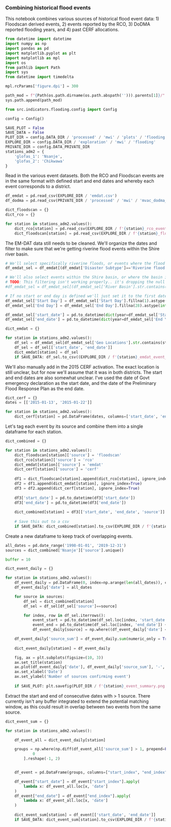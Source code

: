### Combining historical flood events

This notebook combines various sources of historical flood event data: 1) Floodscan derived events, 2) events reported by the RCO, 3) DoDMA reported flooding years, and 4) past CERF allocations.

```python
from datetime import datetime
import numpy as np
import pandas as pd
import matplotlib.pyplot as plt
import matplotlib as mpl
import os
from pathlib import Path
import sys
from datetime import timedelta

mpl.rcParams['figure.dpi'] = 300

path_mod = f"{Path(os.path.dirname(os.path.abspath(''))).parents[1]}/"
sys.path.append(path_mod)

from src.indicators.flooding.config import Config

config = Config()

SAVE_PLOT = False
SAVE_DATA = False
PLOT_DIR = config.DATA_DIR / 'processed' / 'mwi' / 'plots' / 'flooding'
EXPLORE_DIR = config.DATA_DIR / 'exploration' / 'mwi' / 'flooding'
PRIVATE_DIR = config.DATA_PRIVATE_DIR
stations_adm2 = {
    'glofas_1': 'Nsanje',
    'glofas_2': 'Chikwawa'
}
```

Read in the various event datasets. Both the RCO and Floodscan events are in the same format with defined start and end dates and whereby each event corresponds to a district.

```python
df_emdat = pd.read_csv(EXPLORE_DIR / 'emdat.csv')
df_dodma = pd.read_csv(PRIVATE_DIR / 'processed' / 'mwi' / 'mvac_dodma_flood_district.csv')

dict_floodscan = {}
dict_rco = {}

for station in stations_adm2.values():
    dict_rco[station] = pd.read_csv(EXPLORE_DIR / f'{station}_rco_event_summary.csv')
    dict_floodscan[station] = pd.read_csv(EXPLORE_DIR / f'{station}_floodscan_event_summary.csv')
```

The EM-DAT data still needs to be cleaned. We'll organize the dates and filter to make sure that we're getting riverine flood events within the Shire river basin.

```python
# We'll select specifically riverine floods, or events where the flood subtype isn't defined
df_emdat_sel = df_emdat[(df_emdat['Disaster Subtype']=='Riverine flood') | (df_emdat['Disaster Subtype'].isnull())]

# We'll also select events within the Shire basin, or where the basin isn't defined
# TODO: This filtering isn't working properly.. it's dropping the null ones too which we don't want...
#df_emdat_sel = df_emdat_sel[(df_emdat_sel['River Basin'].str.contains('Shire')) | (df_emdat_sel['River Basin'].isnull())]

# If no start or end day is defined we'll just set it to the first date of the month
df_emdat_sel['Start Day'] = df_emdat_sel['Start Day'].fillna(1).astype(int)
df_emdat_sel['End Day'] = df_emdat_sel['End Day'].fillna(28).astype(int)

df_emdat_sel['start_date'] = pd.to_datetime(dict(year=df_emdat_sel['Start Year'], month=df_emdat_sel['Start Month'], day=df_emdat_sel['Start Day']))
df_emdat_sel['end_date'] = pd.to_datetime(dict(year=df_emdat_sel['End Year'], month=df_emdat_sel['End Month'], day=df_emdat_sel['End Day']))

dict_emdat = {}

for station in stations_adm2.values():
    df_sel = df_emdat_sel[df_emdat_sel['Geo Locations'].str.contains(station)]
    df_sel = df_sel[['start_date', 'end_date']]
    dict_emdat[station] = df_sel
    if SAVE_DATA: df_sel.to_csv((EXPLORE_DIR / f'{station}_emdat_event_summary.csv'), index=False)
```

We'll also manually add in the 2015 CERF activation. The exact location is still unclear, but for now we'll assume that it was in both districts. The start and end dates are also somewhat unclear. I've used the date of Govt emergency declaration as the start date, and the date of the Preliminary Flood Response Plan as the end date.

```python
dict_cerf = {}
dates = [['2015-01-13', '2015-01-22']]

for station in stations_adm2.values():
    dict_cerf[station] = pd.DataFrame(dates, columns=['start_date', 'end_date'])
```

Let's tag each event by its source and combine them into a single dataframe for each station.

```python
dict_combined = {}

for station in stations_adm2.values():
    dict_floodscan[station]['source'] = 'floodscan'
    dict_rco[station]['source'] = 'rco'
    dict_emdat[station]['source'] = 'emdat'
    dict_cerf[station]['source'] = 'cerf'
    
    df1 = dict_floodscan[station].append(dict_rco[station], ignore_index=True)
    df2 = df1.append(dict_emdat[station], ignore_index=True)
    df3 = df2.append(dict_cerf[station], ignore_index=True)
    
    df3['start_date'] = pd.to_datetime(df3['start_date'])
    df3['end_date'] = pd.to_datetime(df3['end_date'])
    
    dict_combined[station] = df3[['start_date', 'end_date', 'source']].sort_values(by='start_date')
    
    # Save this out to a csv
    if SAVE_DATA: dict_combined[station].to_csv(EXPLORE_DIR / f'{station}_all_events.csv', index=False)
```

Create a new dataframe to keep track of overlapping events. 

```python
all_dates = pd.date_range('1998-01-01', '2019-12-31')
sources = dict_combined['Nsanje']['source'].unique()

buffer = 10

dict_event_daily = {}

for station in stations_adm2.values(): 
    df_event_daily = pd.DataFrame(0, index=np.arange(len(all_dates)), columns=sources)
    df_event_daily['date'] = all_dates

    for source in sources: 
        df_sel = dict_combined[station]
        df_sel = df_sel[df_sel['source']==source]

        for index, row in df_sel.iterrows():
            event_start = pd.to_datetime(df_sel.loc[index, 'start_date']) - timedelta(days=buffer)
            event_end = pd.to_datetime(df_sel.loc[index, 'end_date']) + timedelta(days=buffer)
            df_event_daily[source] = np.where((df_event_daily['date'] <= event_end) & (df_event_daily['date'] >= event_start), 1, df_event_daily[source])

    df_event_daily['source_sum'] = df_event_daily.sum(numeric_only = True, axis=1)
    
    dict_event_daily[station] = df_event_daily

    fig, ax = plt.subplots(figsize=(10, 3))
    ax.set_title(station)
    ax.plot(df_event_daily['date'], df_event_daily['source_sum'], '-', label=station)
    ax.set_xlabel('Date')
    ax.set_ylabel('Number of sources confirming event')
    
    if SAVE_PLOT: plt.savefig(PLOT_DIR / f'{station}_event_summary.png')
```

Extract the start and end of consecutive dates with > 1 source. There currently isn't any buffer integrated to extend the potential matching window, as this could result in overlap between two events from the same source. 

```python
dict_event_sum = {}

for station in stations_adm2.values(): 

    df_event_all = dict_event_daily[station]

    groups = np.where(np.diff(df_event_all['source_sum'] > 1, prepend=False, append=False))[
            0
        ].reshape(-1, 2)


    df_event = pd.DataFrame(groups, columns=["start_index", "end_index"])

    df_event["start_date"] = df_event["start_index"].apply(
        lambda x: df_event_all.loc[x, 'date']
    )
    df_event["end_date"] = df_event["end_index"].apply(
        lambda x: df_event_all.loc[x, 'date']
    )
    
    dict_event_sum[station] = df_event[['start_date', 'end_date']]
    if SAVE_DATA: dict_event_sum[station].to_csv(EXPLORE_DIR / f'{station}_combined_event_summary.csv')
```
